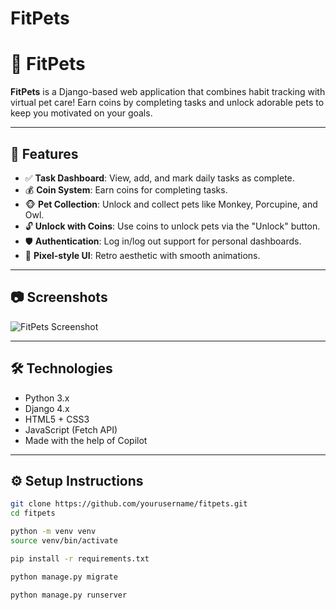 # FitPets
# 🐾 FitPets

**FitPets** is a Django-based web application that combines habit tracking with virtual pet care! Earn coins by completing tasks and unlock adorable pets to keep you motivated on your goals.

---

## 🚀 Features

- ✅ **Task Dashboard**: View, add, and mark daily tasks as complete.
- 💰 **Coin System**: Earn coins for completing tasks.
- 🐵 **Pet Collection**: Unlock and collect pets like Monkey, Porcupine, and Owl.
- 🔓 **Unlock with Coins**: Use coins to unlock pets via the "Unlock" button.
- 🛡️ **Authentication**: Log in/log out support for personal dashboards.
- 🎨 **Pixel-style UI**: Retro aesthetic with smooth animations.

---

## 📷 Screenshots

![FitPets Screenshot](https://github.com/KevinW-YT/FitPets/blob/main/mywebsite/screenshots/homepage.png?raw=true)

---

## 🛠️ Technologies

- Python 3.x  
- Django 4.x  
- HTML5 + CSS3  
- JavaScript (Fetch API)  
- Made with the help of Copilot  

---

## ⚙️ Setup Instructions

```bash
git clone https://github.com/yourusername/fitpets.git
cd fitpets

python -m venv venv
source venv/bin/activate

pip install -r requirements.txt

python manage.py migrate

python manage.py runserver
